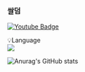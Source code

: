 ### 쌀덤

[![Youtube Badge](https://img.shields.io/badge/Youtube-ff0000?style=flat-square&logo=youtube&link=https://www.youtube.com/channel/UCfpTucsFS_beP3VywGcjgIQ)](https://www.youtube.com/channel/UCfpTucsFS_beP3VywGcjgIQ)

<p display="inline-block">
    💡Language <br>
    <img src="https://img.shields.io/badge/JAVA-007396?style=for-the-badge&logo=java&logoColor=white">
</p>

![Anurag's GitHub stats](https://github-readme-stats.vercel.app/api?username=ricedum&show_icons=true&theme=radical)
